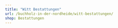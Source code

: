 ```yaml
---
title: "Witt Bestattungen"
url: /buchholz-in-der-nordheide/witt-bestattungen/
shop: Bestattungen
---
```

